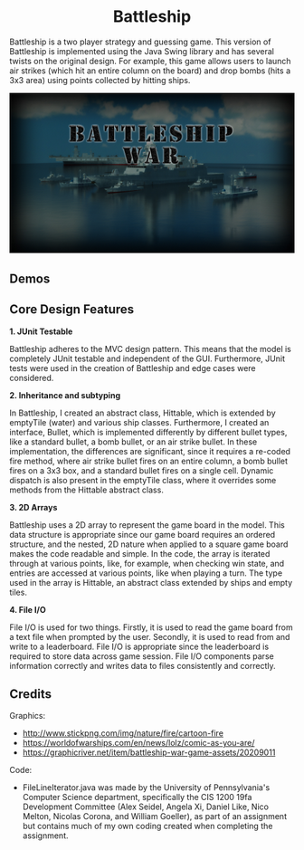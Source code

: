 <h1 align="center">
  <span align="center">
    Battleship
  </span>
</h1>
Battleship is a two player strategy and guessing game. This version of Battleship is implemented using the Java Swing library and has several twists on the original design. For example, this game allows users to launch air strikes (which hit an entire column on the board) and drop bombs (hits a 3x3 area) using points collected by hitting ships.

<p align="center">
  <img width="1000" src="Resources/bg_menu.jpg">
</p>

## Demos


## Core Design Features

 **1. JUnit Testable**
 
Battleship adheres to the MVC design pattern. This means that the model is completely JUnit testable and independent of the GUI. Furthermore, JUnit tests were used in the creation of Battleship and edge cases were considered.

  **2. Inheritance and subtyping**
  
In Battleship, I created an abstract class, Hittable, which is extended by emptyTile (water) and various ship classes. Furthermore, I created an interface, Bullet, which is implemented differently by different bullet types, like a standard bullet, a bomb bullet, or an air strike bullet. In these implementation, the differences are significant, since it requires a re-coded fire method, where air strike bullet fires on an entire column, a bomb bullet fires on a 3x3 box, and a standard bullet fires on a single cell. Dynamic dispatch is also present in the emptyTile class, where it overrides some methods from the Hittable abstract class.

  **3. 2D Arrays**
  
Battleship uses a 2D array to represent the game board in the model. This data structure is appropriate since our game board requires an ordered structure, and the nested, 2D nature when applied to a square game board makes the code readable and simple. In the code, the array is iterated through at various points, like, for example, when checking win state, and entries are accessed at various points, like when playing a turn. The type used in the array is Hittable, an abstract class extended by ships and empty tiles.

  **4. File I/O**
  
File I/O is used for two things. Firstly, it is used to read the game board from a text file when prompted by the user. Secondly, it is used to read from and write to a leaderboard. File I/O is appropriate since the leaderboard is required to store data across game session. File I/O components parse information correctly and writes data to files consistently and correctly.

## Credits
Graphics: 
* http://www.stickpng.com/img/nature/fire/cartoon-fire
* https://worldofwarships.com/en/news/lolz/comic-as-you-are/
* https://graphicriver.net/item/battleship-war-game-assets/20209011

Code:
* FileLineIterator.java was made by the University of Pennsylvania's Computer Science department, specifically the CIS 1200 19fa Development Committee (Alex Seidel, Angela Xi, Daniel Like, Nico Melton, Nicolas Corona, and William Goeller), as part of an assignment but contains much of my own coding created when completing the assignment.
